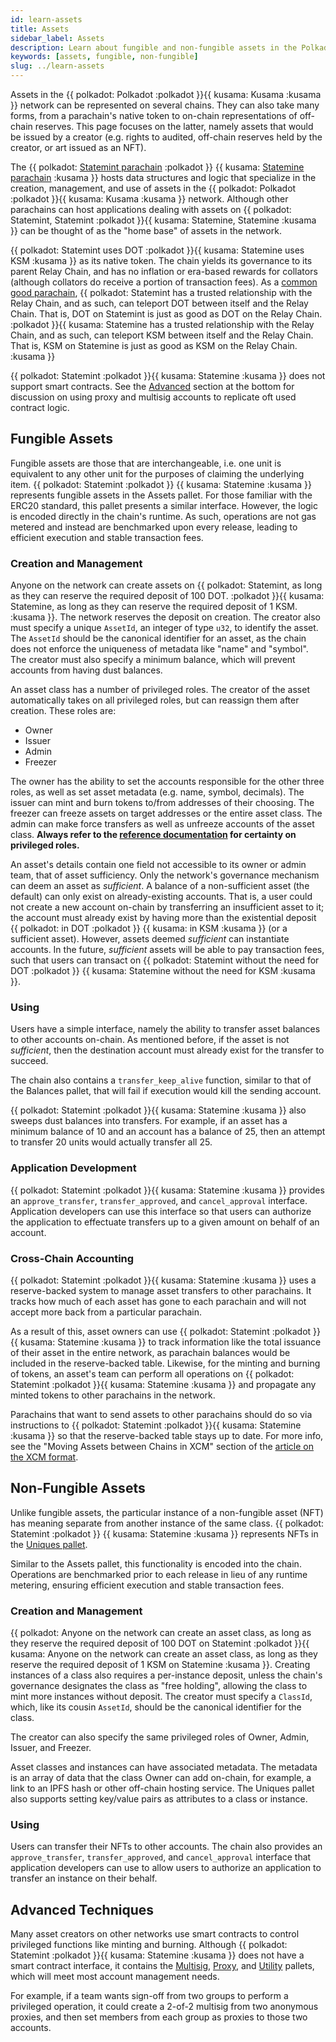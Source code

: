 ```yaml
---
id: learn-assets
title: Assets
sidebar_label: Assets
description: Learn about fungible and non-fungible assets in the Polkadot network.
keywords: [assets, fungible, non-fungible]
slug: ../learn-assets
---
```


Assets in the {{ polkadot: Polkadot :polkadot }}{{ kusama: Kusama :kusama }} network can be
represented on several chains. They can also take many forms, from a parachain's native token to
on-chain representations of off-chain reserves. This page focuses on the latter, namely assets that
would be issued by a creator (e.g. rights to audited, off-chain reserves held by the creator, or art
issued as an NFT).

The
{{ polkadot: [Statemint parachain](https://www.parity.io/blog/statemint-generic-assets-chain-proposing-a-common-good-parachain-to-polkadot-governance/) :polkadot }}
{{ kusama: [Statemine parachain](https://www.parity.io/blog/statemint-generic-assets-chain-proposing-a-common-good-parachain-to-polkadot-governance/) :kusama }}
hosts data structures and logic that specialize in the creation, management, and use of assets in
the {{ polkadot: Polkadot :polkadot }}{{ kusama: Kusama :kusama }} network. Although other
parachains can host applications dealing with assets on
{{ polkadot: Statemint, Statemint :polkadot }}{{ kusama: Statemine, Statemine :kusama }} can be
thought of as the "home base" of assets in the network.

{{ polkadot: Statemint uses DOT :polkadot }}{{ kusama: Statemine uses KSM :kusama }} as its native
token. The chain yields its governance to its parent Relay Chain, and has no inflation or era-based
rewards for collators (although collators do receive a portion of transaction fees). As a
[common good parachain](https://polkadot.network/blog/common-good-parachains-an-introduction-to-governance-allocated-parachain-slots/),
{{ polkadot: Statemint
has a trusted relationship with the Relay Chain,
and as such, can teleport DOT between itself and the Relay Chain. That is, DOT on Statemint is
just as good as DOT on the Relay Chain. :polkadot }}{{ kusama: Statemine has a trusted relationship with the Relay Chain,
and as such, can teleport KSM between itself and the Relay Chain. That is, KSM on Statemine is
just as good as KSM on the Relay Chain. :kusama }}

{{ polkadot: Statemint :polkadot }}{{ kusama: Statemine :kusama }} does not support smart contracts.
See the [Advanced](#advanced-techniques) section at the bottom for discussion on using proxy and
multisig accounts to replicate oft used contract logic.

## Fungible Assets

Fungible assets are those that are interchangeable, i.e. one unit is equivalent to any other unit
for the purposes of claiming the underlying item. {{ polkadot: Statemint :polkadot }}
{{ kusama: Statemine :kusama }} represents fungible assets in the Assets pallet. For those familiar
with the ERC20 standard, this pallet presents a similar interface. However, the logic is encoded
directly in the chain's runtime. As such, operations are not gas metered and instead are benchmarked
upon every release, leading to efficient execution and stable transaction fees.

### Creation and Management

Anyone on the network can create assets on {{ polkadot: Statemint, as long as they can reserve the
required deposit of 100 DOT. :polkadot }}{{ kusama: Statemine, as long as they can reserve
the required deposit of 1 KSM. :kusama }}. The network reserves the deposit on creation. The creator
also must specify a unique `AssetId`, an integer of type `u32`, to identify the asset. The `AssetId`
should be the canonical identifier for an asset, as the chain does not enforce the uniqueness of
metadata like "name" and "symbol". The creator must also specify a minimum balance, which will
prevent accounts from having dust balances.

An asset class has a number of privileged roles. The creator of the asset automatically takes on all
privileged roles, but can reassign them after creation. These roles are:

- Owner
- Issuer
- Admin
- Freezer

The owner has the ability to set the accounts responsible for the other three roles, as well as set
asset metadata (e.g. name, symbol, decimals). The issuer can mint and burn tokens to/from addresses
of their choosing. The freezer can freeze assets on target addresses or the entire asset class. The
admin can make force transfers as well as unfreeze accounts of the asset class. **Always refer to
the [reference documentation](https://crates.parity.io/pallet_assets/index.html) for certainty on
privileged roles.**

An asset's details contain one field not accessible to its owner or admin team, that of asset
sufficiency. Only the network's governance mechanism can deem an asset as _sufficient_. A balance of
a non-sufficient asset (the default) can only exist on already-existing accounts. That is, a user
could not create a new account on-chain by transferring an insufficient asset to it; the account
must already exist by having more than the existential deposit {{ polkadot: in DOT :polkadot }}
{{ kusama: in KSM :kusama }} (or a sufficient asset). However, assets deemed _sufficient_ can
instantiate accounts. In the future, _sufficient_ assets will be able to pay transaction fees, such
that users can transact on {{ polkadot: Statemint without the need for DOT :polkadot }}
{{ kusama: Statemine without the need for KSM :kusama }}.

### Using

Users have a simple interface, namely the ability to transfer asset balances to other accounts
on-chain. As mentioned before, if the asset is not _sufficient_, then the destination account must
already exist for the transfer to succeed.

The chain also contains a `transfer_keep_alive` function, similar to that of the Balances pallet,
that will fail if execution would kill the sending account.

{{ polkadot: Statemint :polkadot }}{{ kusama: Statemine :kusama }} also sweeps dust balances into
transfers. For example, if an asset has a minimum balance of 10 and an account has a balance of 25,
then an attempt to transfer 20 units would actually transfer all 25.

### Application Development

{{ polkadot: Statemint :polkadot }}{{ kusama: Statemine :kusama }} provides an `approve_transfer`,
`transfer_approved`, and `cancel_approval` interface. Application developers can use this interface
so that users can authorize the application to effectuate transfers up to a given amount on behalf
of an account.

### Cross-Chain Accounting

{{ polkadot: Statemint :polkadot }}{{ kusama: Statemine :kusama }} uses a reserve-backed system to
manage asset transfers to other parachains. It tracks how much of each asset has gone to each
parachain and will not accept more back from a particular parachain.

As a result of this, asset owners can use {{ polkadot: Statemint :polkadot }}
{{ kusama: Statemine :kusama }} to track information like the total issuance of their asset in the
entire network, as parachain balances would be included in the reserve-backed table. Likewise, for
the minting and burning of tokens, an asset's team can perform all operations on
{{ polkadot: Statemint :polkadot }}{{ kusama: Statemine :kusama }} and propagate any minted tokens
to other parachains in the network.

Parachains that want to send assets to other parachains should do so via instructions to
{{ polkadot: Statemint :polkadot }}{{ kusama: Statemine :kusama }} so that the reserve-backed table
stays up to date. For more info, see the "Moving Assets between Chains in XCM" section of the
[article on the XCM format](https://polkadot.network/blog/xcm-the-cross-consensus-message-format/).

## Non-Fungible Assets

Unlike fungible assets, the particular instance of a non-fungible asset (NFT) has meaning separate
from another instance of the same class. {{ polkadot: Statemint :polkadot }}
{{ kusama: Statemine :kusama }} represents NFTs in the
[Uniques pallet](https://crates.parity.io/pallet_uniques/index.html).

Similar to the Assets pallet, this functionality is encoded into the chain. Operations are
benchmarked prior to each release in lieu of any runtime metering, ensuring efficient execution and
stable transaction fees.

### Creation and Management

{{ polkadot: Anyone on the network can create an asset class, as long as they reserve the required
deposit of 100 DOT on Statemint :polkadot }}{{ kusama: Anyone on the network can create an asset class,
as long as they reserve the required deposit of 1 KSM on Statemine :kusama }}. Creating instances of
a class also requires a per-instance deposit, unless the chain's governance designates the class as
"free holding", allowing the class to mint more instances without deposit. The creator must specify
a `ClassId`, which, like its cousin `AssetId`, should be the canonical identifier for the class.

The creator can also specify the same privileged roles of Owner, Admin, Issuer, and Freezer.

Asset classes and instances can have associated metadata. The metadata is an array of data that the
class Owner can add on-chain, for example, a link to an IPFS hash or other off-chain hosting
service. The Uniques pallet also supports setting key/value pairs as attributes to a class or
instance.

### Using

Users can transfer their NFTs to other accounts. The chain also provides an `approve_transfer`,
`transfer_approved`, and `cancel_approval` interface that application developers can use to allow
users to authorize an application to transfer an instance on their behalf.

## Advanced Techniques

Many asset creators on other networks use smart contracts to control privileged functions like
minting and burning. Although {{ polkadot: Statemint :polkadot }}{{ kusama: Statemine :kusama }}
does not have a smart contract interface, it contains the
[Multisig](https://crates.parity.io/pallet_multisig/index.html),
[Proxy](https://crates.parity.io/pallet_proxy/index.html), and
[Utility](https://crates.parity.io/pallet_utility/index.html) pallets, which will meet most account
management needs.

For example, if a team wants sign-off from two groups to perform a privileged operation, it could
create a 2-of-2 multisig from two anonymous proxies, and then set members from each group as proxies
to those two accounts.
